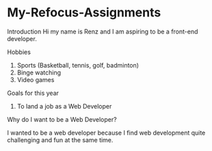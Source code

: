 # My-Refocus-Assignments

Introduction
Hi my name is Renz and I am aspiring to be a front-end developer.

Hobbies
1. Sports (Basketball, tennis, golf, badminton)
2. Binge watching
3. Video games

Goals for this year
1. To land a job as a Web Developer

Why do I want to be a Web Developer?

I wanted to be a web developer because I find web development quite challenging and fun at the same time.
